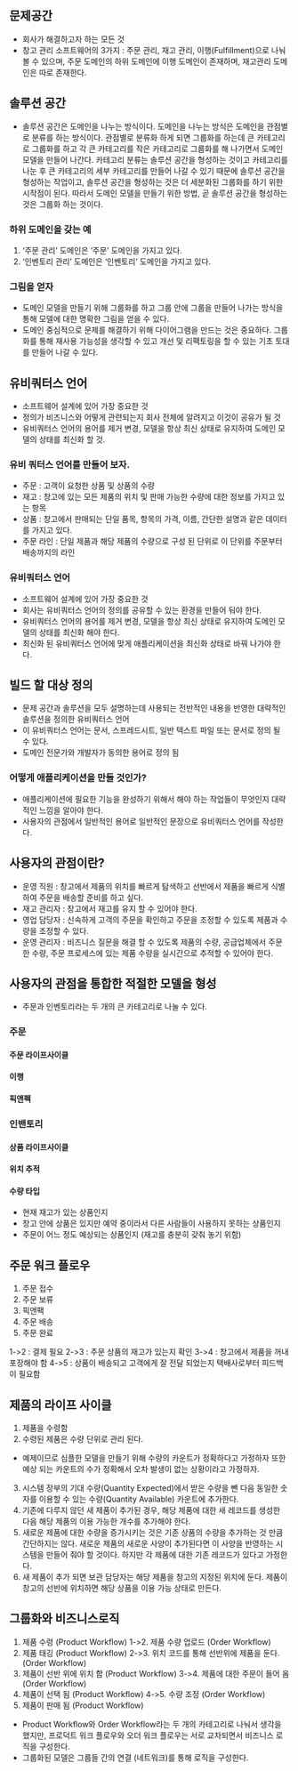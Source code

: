 ## 문제공간
- 회사가 해결하고자 하는 모든 것
- 창고 관리 소프트웨어의 3가지 : 주문 관리, 재고 관리, 이행(Fulfillment)으로 나눠 볼 수 있으며, 주문 도메인의 하위 도메인에 이행 도메인이 존재하며, 재고관리 도메인은 따로 존재한다.

## 솔루션 공간
- 솔루션 공간은 도메인을 나누는 방식이다. 도메인을 나누는 방식은 도메인을 관점별로 분류를 하는 방식이다. 관점별로 분류화 하게 되면 그룹화를 하는데 큰 카테고리로 그룹화를 하고 각 큰 카테고리를 작은 카테고리로 그룹화를 해 나가면서 도메인 모델을 만들어 나간다. 카테고리 분류는 솔루션 공간을 형성하는 것이고 카테고리를 나눈 후 큰 카테고리의 세부 카테고리를 만들어 나갈 수 있기 때문에 솔루션 공간을 형성하는 작업이고, 솔루션 공간을 형성하는 것은 더 세분화된 그룹화를 하기 위한 시작점이 된다. 따라서 도메인 모델을 만들기 위한 방법, 곧 솔루션 공간을 형성하는 것은 그룹화 하는 것이다.

### 하위 도메인을 갖는 예
1. ‘주문 관리’ 도메인은 ‘주문’ 도메인을 가지고 있다.
2. ‘인벤토리 관리’ 도메인은 ‘인벤토리’ 도메인을 가지고 있다.

### 그림을 얻자
- 도메인 모델을 만들기 위해 그룹화를 하고 그룹 안에 그룹을 만들어 나가는 방식을 통해 모델에 대한 명확한 그림을 얻을 수 있다.
- 도메인 중심적으로 문제를 해결하기 위해 다이어그램을 만드는 것은 중요하다. 그룹화를 통해 재사용 가능성을 생각할 수 있고 개선 및 리팩토링을 할 수 있는 기초 토대를 만들어 나갈 수 있다.

## 유비쿼터스 언어
- 소프트웨어 설계에 있어 가장 중요한 것
- 정의가 비즈니스와 어떻게 관련되는지 회사 전체에 알려지고 이것이 공유가 될 것
- 유비쿼터스 언어의 용어를 제거 변경, 모델을 항상 최신 상태로 유지하여 도메인 모델의 상태를 최신화 할 것.

### 유비 쿼터스 언어를 만들어 보자.
- 주문 : 고객이 요청한 상품 및 상품의 수량
- 재고 : 창고에 있는 모든 제품의 위치 및 판매 가능한 수량에 대한 정보를 가지고 있는 항목
- 상품 : 창고에서 판매되는 단일 품목, 항목의 가격, 이름, 간단한 설명과 같은 데이터를 가지고 있다.
- 주문 라인 : 단일 제품과 해당 제품의 수량으로 구성 된 단위로 이 단위를 주문부터 배송까지의 라인

### 유비쿼터스 언어
- 소프트웨어 설계에 있어 가장 중요한 것
- 회사는 유비쿼터스 언어의 정의를 공유할 수 있는 환경을 만들어 둬야 한다.
- 유비쿼터스 언어의 용어를 제거 변경, 모델을 항상 최신 상태로 유지하여 도메인 모델의 상태를 최신화 해야 한다.
- 최신화 된 유비쿼터스 언어에 맞게 애플리케이션을 최신화 상태로 바꿔 나가야 한다.

## 빌드 할 대상 정의
- 문제 공간과 솔루션을 모두 설명하는데 사용되는 전반적인 내용을 반영한 대략적인 솔루션을 정의한 유비쿼터스 언어
- 이 유비쿼터스 언어는 문서, 스프레드시트, 일반 텍스트 파일 또는 문서로 정의 될 수 있다.
- 도메인 전문가와 개발자가 동의한 용어로 정의 됨

### 어떻게 애플리케이션을 만들 것인가?
- 애플리케이션에 필요한 기능을 완성하기 위해서 해야 하는 작업들이 무엇인지 대략적인 느낌을 알아야 한다.
- 사용자의 관점에서 일반적인 용어로 일반적인 문장으로 유비쿼터스 언어를 작성한다.

## 사용자의 관점이란?
- 운영 직원 : 창고에서 제품의 위치를 빠르게 탐색하고 선반에서 제품을 빠르게 식별하여 주문을 배송할 준비를 하고 싶다.
- 재고 관리자 : 창고에서 재고를 유지 할 수 있어야 한다.
- 영업 담당자 : 신속하게 고객의 주문을 확인하고 주문을 조정할 수 있도록 제품과 수량을 조정할 수 있다.
- 운영 관리자 : 비즈니스 질문을 해결 할 수 있도록 제품의 수량, 공급업체에서 주문한 수량, 주문 프로세스에 있는 제품 수량을 실시간으로 추적할 수 있어야 한다.

## 사용자의 관점을 통합한 적절한 모델을 형성
- 주문과 인벤토리라는 두 개의 큰 카테고리로 나눌 수 있다.

### 주문
#### 주문 라이프사이클
#### 이행
#### 픽앤펙

### 인밴토리
#### 상품 라이프사이클
#### 위치 추적
#### 수량 타입
- 현재 재고가 있는 상품인지
- 창고 안에 상품은 있지만 예약 중이라서 다른 사람들이 사용하지 못하는 상품인지
- 주문이 어느 정도 예상되는 상품인지 (재고를 충분히 갖춰 놓기 위함)


## 주문 워크 플로우
1. 주문 접수
2. 주문 보류
3. 픽앤팩
4. 주문 배송
5. 주문 완료

1->2 : 결제 필요
2->3 : 주문 상품의 재고가 있는지 확인
3->4 : 창고에서 제품을 꺼내 포장해야 함
4->5 : 상품이 배송되고 고객에게 잘 전달 되었는지 택배사로부터 피드백이 필요함

## 제품의 라이프 사이클
1. 제품을 수령함
2. 수령된 제품은 수량 단위로 관리 된다. 
- 예제이므로 심플한 모델을 만들기 위해 수량의 카운트가 정확하다고 가정하자 또한 예상 되는 카운트의 수가 정확해서 오차 발생이 없는 상황이라고 가정하자.
3. 시스템 장부의 기대 수량(Quantity Expected)에서 받은 수량을 뺀 다음 동일한 숫자를 이용할 수 있는 수량(Quantity Available) 카운트에 추가한다.
4. 기존에 다루지 않던 새 제품이 추가된 경우, 해당 제품에 대한 새 레코드를 생성한 다음 해당 제품의 이용 가능한 개수를 추가해야 한다.
5. 새로운 제품에 대한 수량을 증가시키는 것은 기존 상품의 수량을 추가하는 것 만큼 간단하지는 않다. 새로운 제품의 새로운 사양이 추가된다면 이 사양을 반영하는 시스템을 만들어 줘야 할 것이다. 하지만 각 제품에 대한 기존 레코드가 있다고 가정한다.
6. 새 제품이 추가 되면 보관 담당자는 해당 제품을 창고의 지정된 위치에 둔다. 제품이 창고의 선반에 위치하면 해당 상품을 이용 가능 상태로 만든다.

## 그룹화와 비즈니스로직
1. 제품 수령 (Product Workflow)
1->2. 제품 수량 업로드 (Order Workflow)
2. 제품 태깅 (Product Workflow)
2->3. 위치 코드를 통해 선반위에 제품을 둔다. (Order Workflow)
3. 제품이 선반 위에 위치 함 (Product Workflow)
3->4. 제품에 대한 주문이 들어 옴 (Order Workflow)
4. 제품이 선택 됨 (Product Workflow)
4->5. 수량 조정 (Order Workflow)
5. 제품이 판매 됨 (Product Workflow)
- Product Workflow와 Order Workflow라는 두 개의 카테고리로 나눠서 생각을 했지만, 프로덕트 워크 플로우와 오더 워크 플로우는 서로 교차되면서 비즈니스 로직을 구성한다.
- 그룹화된 모델은 그룹들 간의 연결 (네트워크)를 통해 로직을 구성한다.
